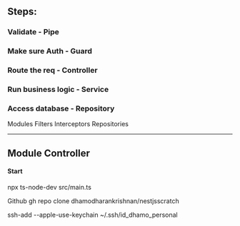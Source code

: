 ## Steps:
### Validate - Pipe

### Make sure Auth - Guard

### Route the req - Controller

### Run business logic - Service

### Access database - Repository

Modules
Filters
Interceptors
Repositories

----

Module
Controller
----

#### Start
npx ts-node-dev src/main.ts

Github
gh repo clone dhamodharankrishnan/nestjsscratch

ssh-add --apple-use-keychain ~/.ssh/id_dhamo_personal